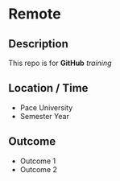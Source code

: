 # Remote

## Description

This repo is for **GitHub** *training*

## Location / Time

* Pace University
* Semester Year

## Outcome

* Outcome 1
* Outcome 2
